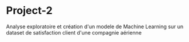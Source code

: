 # Project-2
Analyse exploratoire et création d'un modele de Machine Learning sur un dataset de satisfaction client d'une compagnie aérienne
